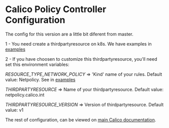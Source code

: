# Calico Policy Controller Configuration 

The config for this version are a little bit diferent from master.

1 - You need create a thirdpartyresource on k8s. We have examples in [examples](examples/README.md)

2 - If you have choosen to customize this thirdpartyresource, you'll need set this environment variables:

*RESOURCE_TYPE_NETWORK_POLICY* => 'Kind' name of your rules. Default value: Netpolicy. 
See in [examples](examples/README.md)

*THIRDPARTYRESOURCE* => Name of your thirdpartyresource. Default value: netpolicy.calico.int

*THIRDPARTYRESOURCE_VERSION* => Version of thirdpartyresource. Default value: v1

The rest of configuration, can be viewed on [main Calico documentation](http://docs.projectcalico.org/master/reference/policy-controller/configuration).

